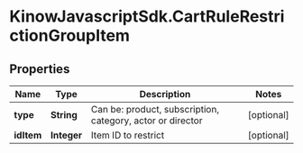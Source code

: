 # KinowJavascriptSdk.CartRuleRestrictionGroupItem

## Properties
Name | Type | Description | Notes
------------ | ------------- | ------------- | -------------
**type** | **String** | Can be: product, subscription, category, actor or director | [optional] 
**idItem** | **Integer** | Item ID to restrict | [optional] 


